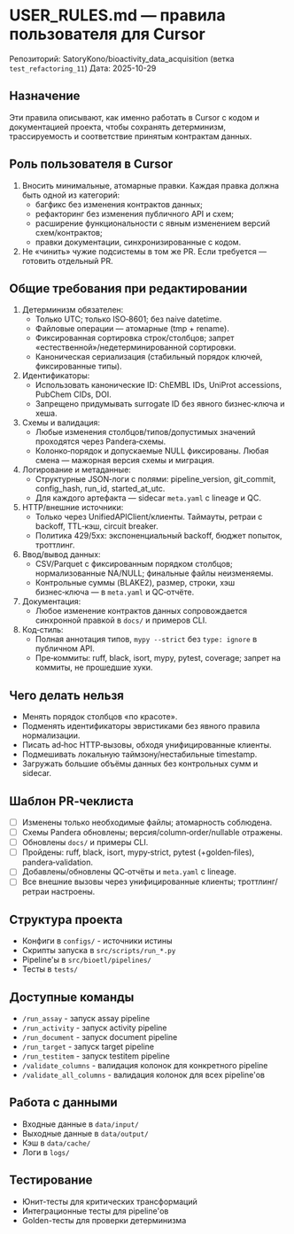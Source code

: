# USER_RULES.md — правила пользователя для Cursor

Репозиторий: SatoryKono/bioactivity_data_acquisition (ветка `test_refactoring_11`)
Дата: 2025-10-29

## Назначение

Эти правила описывают, как именно работать в Cursor с кодом и документацией проекта,
чтобы сохранять детерминизм, трассируемость и соответствие принятым контрактам данных.

## Роль пользователя в Cursor

1. Вносить минимальные, атомарные правки. Каждая правка должна быть одной из категорий:
   - багфикс без изменения контрактов данных;
   - рефакторинг без изменения публичного API и схем;
   - расширение функциональности с явным изменением версий схем/контрактов;
   - правки документации, синхронизированные с кодом.
2. Не «чинить» чужие подсистемы в том же PR. Если требуется — готовить отдельный PR.

## Общие требования при редактировании

1. Детерминизм обязателен:
   - Только UTC; только ISO‑8601; без naive datetime.
   - Файловые операции — атомарные (tmp + rename).
   - Фиксированная сортировка строк/столбцов; запрет «естественной»/недетерминированной сортировки.
   - Каноническая сериализация (стабильный порядок ключей, фиксированные типы).
2. Идентификаторы:
   - Использовать канонические ID: ChEMBL IDs, UniProt accessions, PubChem CIDs, DOI.
   - Запрещено придумывать surrogate ID без явного бизнес‑ключа и хеша.
3. Схемы и валидация:
   - Любые изменения столбцов/типов/допустимых значений проходятся через Pandera‑схемы.
   - Колонко‑порядок и допускаемые NULL фиксированы. Любая смена — мажорная версия схемы и миграция.
4. Логирование и метаданные:
   - Структурные JSON‑логи с полями: pipeline_version, git_commit, config_hash, run_id, started_at_utc.
   - Для каждого артефакта — sidecar `meta.yaml` с lineage и QC.
5. HTTP/внешние источники:
   - Только через UnifiedAPIClient/клиенты. Таймауты, ретраи с backoff, TTL‑кэш, circuit breaker.
   - Политика 429/5xx: экспоненциальный backoff, бюджет попыток, троттлинг.
6. Ввод/вывод данных:
   - CSV/Parquet с фиксированным порядком столбцов; нормализованные NA/NULL; финальные файлы неизменяемы.
   - Контрольные суммы (BLAKE2), размер, строки, хэш бизнес‑ключа — в `meta.yaml` и QC‑отчёте.
7. Документация:
   - Любое изменение контрактов данных сопровождается синхронной правкой в `docs/` и примеров CLI.
8. Код‑стиль:
   - Полная аннотация типов, `mypy --strict` без `type: ignore` в публичном API.
   - Пре‑коммиты: ruff, black, isort, mypy, pytest, coverage; запрет на коммиты, не прошедшие хуки.

## Чего делать нельзя

- Менять порядок столбцов «по красоте».
- Подменять идентификаторы эвристиками без явного правила нормализации.
- Писать ad‑hoc HTTP‑вызовы, обходя унифицированные клиенты.
- Подмешивать локальную таймзону/нестабильные timestamp.
- Загружать большие объёмы данных без контрольных сумм и sidecar.

## Шаблон PR‑чеклиста

- [ ] Изменены только необходимые файлы; атомарность соблюдена.
- [ ] Схемы Pandera обновлены; версия/column‑order/nullable отражены.
- [ ] Обновлены `docs/` и примеры CLI.
- [ ] Пройдены: ruff, black, isort, mypy‑strict, pytest (+golden‑files), pandera‑validation.
- [ ] Добавлены/обновлены QC‑отчёты и `meta.yaml` с lineage.
- [ ] Все внешние вызовы через унифицированные клиенты; троттлинг/ретраи настроены.

## Структура проекта

- Конфиги в `configs/` - источники истины
- Скрипты запуска в `src/scripts/run_*.py`
- Pipeline'ы в `src/bioetl/pipelines/`
- Тесты в `tests/`

## Доступные команды

- `/run_assay` - запуск assay pipeline
- `/run_activity` - запуск activity pipeline  
- `/run_document` - запуск document pipeline
- `/run_target` - запуск target pipeline
- `/run_testitem` - запуск testitem pipeline
- `/validate_columns` - валидация колонок для конкретного pipeline
- `/validate_all_columns` - валидация колонок для всех pipeline'ов

## Работа с данными

- Входные данные в `data/input/`
- Выходные данные в `data/output/`
- Кэш в `data/cache/`
- Логи в `logs/`

## Тестирование

- Юнит-тесты для критических трансформаций
- Интеграционные тесты для pipeline'ов
- Golden-тесты для проверки детерминизма
